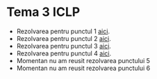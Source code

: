 # Tema 3 ICLP

- Rezolvarea pentru punctul 1 [aici](https://github.com/EINazare/tema-3-iclp/tree/master/punctul-1).
- Rezolvarea pentru punctul 2 [aici](https://github.com/EINazare/tema-3-iclp/tree/master/punctul-2).
- Rezolvarea pentru punctul 3 [aici](https://github.com/EINazare/tema-3-iclp/tree/master/punctul-3).
- Rezolvarea pentru punctul 4 [aici](https://github.com/EINazare/tema-3-iclp/tree/master/punctul-4).
- Momentan nu am reusit rezolvarea punctului 5
- Momentan nu am reusit rezolvarea punctului 6
